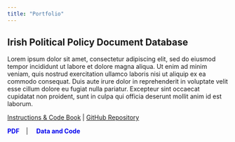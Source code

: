 ```yaml
---
title: "Portfolio"
---
```


## Irish Political Policy Document Database

Lorem ipsum dolor sit amet, consectetur adipiscing elit, sed do eiusmod tempor incididunt ut labore et dolore magna aliqua. Ut enim ad minim veniam, quis nostrud exercitation ullamco laboris nisi ut aliquip ex ea commodo consequat. Duis aute irure dolor in reprehenderit in voluptate velit esse cillum dolore eu fugiat nulla pariatur. Excepteur sint occaecat cupidatat non proident, sunt in culpa qui officia deserunt mollit anim id est laborum.

[Instructions & Code Book](pdf-link-url) | [GitHub Repository](https://github.com/mcclenjam/IrishPolPolicyDocs)

<p>
  <a href="pdf-link-url" style="text-decoration: none; color: #0000EE; font-weight: bold; margin-right: 15px;">PDF</a>|
  <a href="https://github.com/mcclenjam/IrishPolPolicyDocs" style="text-decoration: none; color: #0000EE; font-weight: bold; margin-left: 15px;">Data and Code</a>
</p>
